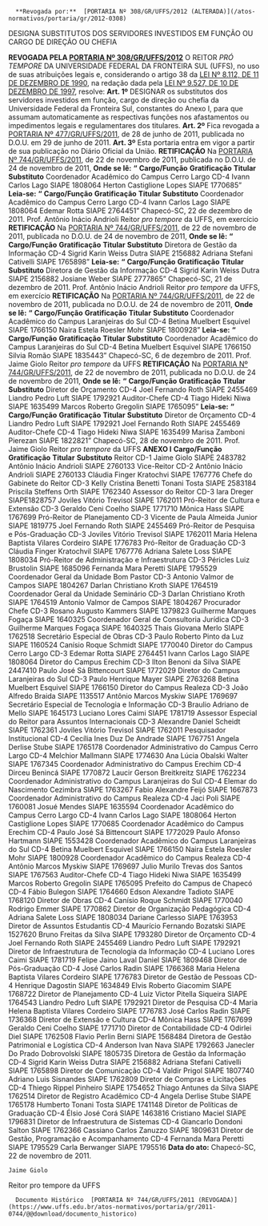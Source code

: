       **Revogada por:**  [PORTARIA Nº 308/GR/UFFS/2012 (ALTERADA)](/atos-normativos/portaria/gr/2012-0308) 

   DESIGNA SUBSTITUTOS DOS SERVIDORES INVESTIDOS EM FUNÇÃO OU CARGO DE DIREÇÃO OU CHEFIA  

 **REVOGADA PELA [PORTARIA Nº 308/GR/UFFS/2012](https://www.uffs.edu.br/atos-normativos/portaria/gr/2012-0308)** O REITOR *PRÓ TEMPORE*  DA UNIVERSIDADE FEDERAL DA FRONTEIRA SUL (UFFS), no uso de suas atribuições legais e, considerando o artigo 38 da [LEI Nº 8.112, DE 11 DE DEZEMBRO DE 1990](http://www.planalto.gov.br/ccivil_03/LEIS/L8112cons.htm), na redação dada pela [LEI Nº 9.527, DE 10 DE DEZEMBRO DE 1997](http://www.planalto.gov.br/ccivil_03/LEIS/L9527.htm), resolve:   **Art. 1º**  DESIGNAR os substitutos dos servidores investidos em função, cargo de direção ou chefia da Universidade Federal da Fronteira Sul, constantes do Anexo I, para que assumam automaticamente as respectivas funções nos afastamentos ou impedimentos legais e regulamentares dos titulares.   **Art. 2º**  Fica revogada a [PORTARIA Nº 477/GR/UFFS/2011](https://www.uffs.edu.br/atos-normativos/portaria/gr/2011-0477), de 28 de junho de 2011, publicada no D.O.U. em 29 de junho de 2011.   **Art. 3º**  Esta portaria entra em vigor a partir de sua publicação no Diário Oficial da União.   **RETIFICAÇÃO**   Na [PORTARIA Nº 744/GR/UFFS/2011](https://www.uffs.edu.br/atos-normativos/portaria/gr/2011-0744), de 22 de novembro de 2011, publicada no D.O.U. de 24 de novembro de 2011,   **Onde se lê:** **“**     **Cargo/Função**   **Gratificação**    **Titular**    **Substituto**      Coordenador Acadêmico do Campus Cerro Largo   CD-4   Ivann Carlos Lago SIAPE 1808064   Herton Castiglione Lopes SIAPE 1770685”       **Leia-se:** **“**     **Cargo/Função**   **Gratificação**    **Titular**    **Substituto**      Coordenador Acadêmico do Campus Cerro Largo   CD-4   Ivann Carlos Lago SIAPE 1808064   Edemar Rotta SIAPE 2764451”         Chapecó-SC, 22 de dezembro de 2011.   Prof. Antônio Inácio Andrioli Reitor *pro tempore*  da UFFS, em exercício   **RETIFICAÇÃO**   Na [PORTARIA Nº 744/GR/UFFS/2011](https://www.uffs.edu.br/atos-normativos/portaria/gr/2011-0744), de 22 de novembro de 2011, publicada no D.O.U. de 24 de novembro de 2011,   **Onde se lê:** **“**     **Cargo/Função**   **Gratificação**    **Titular**    **Substituto**      Diretora de Gestão da Informação   CD-4   Sigrid Karin Weiss Dutra SIAPE 2156882   Adriana Stefani Cativelli SIAPE 1765898”       **Leia-se:** **“**     **Cargo/Função**   **Gratificação**    **Titular**    **Substituto**      Diretora de Gestão da Informação   CD-4   Sigrid Karin Weiss Dutra SIAPE 2156882   Josiane Weber SIAPE 2777865”         Chapecó-SC, 21 de dezembro de 2011.   Prof. Antônio Inácio Andrioli Reitor *pro tempore*  da UFFS, em exercício  **RETIFICAÇÃO**  Na [PORTARIA Nº 744/GR/UFFS/2011](https://www.uffs.edu.br/atos-normativos/portaria/gr/2011-0744), de 22 de novembro de 2011, publicada no D.O.U. de 24 de novembro de 2011,   **Onde se lê:** **“**     **Cargo/Função**   **Gratificação**    **Titular**    **Substituto**      Coordenador Acadêmico do Campus Laranjeiras do Sul   CD-4   Betina Muelbert Esquivel SIAPE 1766150   Naira Estela Roesler Mohr SIAPE 1800928”       **Leia-se:** **“**     **Cargo/Função**   **Gratificação**    **Titular**    **Substituto**      Coordenador Acadêmico do Campus Laranjeiras do Sul   CD-4   Betina Muelbert Esquivel SIAPE 1766150   Silvia Romão SIAPE 1835443”         Chapecó-SC, 6 de dezembro de 2011.   Prof. Jaime Giolo Reitor *pro tempore*  da UFFS  **RETIFICAÇÃO**  Na [PORTARIA Nº 744/GR/UFFS/2011](https://www.uffs.edu.br/atos-normativos/portaria/gr/2011-0744), de 22 de novembro de 2011, publicada no D.O.U. de 24 de novembro de 2011,   **Onde se lê:** **“**     **Cargo/Função**   **Gratificação**    **Titular**    **Substituto**      Diretor de Orçamento   CD-4   Joel Fernando Roth SIAPE 2455469   Liandro Pedro Luft SIAPE 1792921     Auditor-Chefe   CD-4   Tiago Hideki Niwa SIAPE 1635499   Marcos Roberto Gregolin SIAPE 1765095”       **Leia-se:** **“**     **Cargo/Função**   **Gratificação**    **Titular**    **Substituto**      Diretor de Orçamento   CD-4   Liandro Pedro Luft SIAPE 1792921   Joel Fernando Roth SIAPE 2455469     Auditor-Chefe   CD-4   Tiago Hideki Niwa SIAPE 1635499   Marisa Zamboni Pierezan SIAPE 1822821”         Chapecó-SC, 28 de novembro de 2011.   Prof. Jaime Giolo Reitor *pro tempore*  da UFFS **ANEXO I**        **Cargo/Função**   **Gratificação**    **Titular**    **Substituto**      Reitor   CD-1   Jaime Giolo SIAPE 2483782   Antônio Inácio Andrioli SIAPE 2760133     Vice-Reitor   CD-2   Antônio Inácio Andrioli SIAPE 2760133   Cláudia Finger Kratochvi SIAPE 1767776     Chefe do Gabinete do Reitor   CD-3   Kelly Cristina Benetti Tonani Tosta SIAPE 2583184   Priscila Steffens Orth SIAPE 1762340     Assessor do Reitor   CD-3   Iara Dreger SIAPE1828757   Joviles Vitório Trevisol SIAPE 1762011     Pró-Reitor de Cultura e Extensão   CD-3   Geraldo Ceni Coelho SIAPE 1771710   Mônica Hass SIAPE 1767699     Pró-Reitor de Planejamento   CD-3   Vicente de Paula Almeida Junior SIAPE 1819775   Joel Fernando Roth SIAPE 2455469     Pró-Reitor de Pesquisa e Pós-Graduação   CD-3   Joviles Vitório Trevisol SIAPE 1762011   Maria Helena Baptista Vilares Cordeiro SIAPE 1776783     Pró-Reitor de Graduação   CD-3   Cláudia Finger Kratochvil SIAPE 1767776   Adriana Salete Loss SIAPE 1808034     Pró-Reitor de Administração e Infraestrutura   CD-3   Péricles Luiz Brustolin SIAPE 1685096   Fernanda Mara Peretti SIAPE 1795529     Coordenador Geral da Unidade Bom Pastor   CD-3   Antonio Valmor de Campos SIAPE 1804267   Darlan Christiano Kroth SIAPE 1764519     Coordenador Geral da Unidade Seminário   CD-3   Darlan Christiano Kroth SIAPE 1764519   Antonio Valmor de Campos SIAPE 1804267     Procurador Chefe   CD-3   Rosano Augusto Kammers SIAPE 1379823   Guilherme Marques Fogaça SIAPE 1640325     Coordenador Geral de Consultoria Jurídica   CD-3   Guilherme Marques Fogaça SIAPE 1640325   Thais Giovana Merlo SIAPE 1762518     Secretário Especial de Obras   CD-3   Paulo Roberto Pinto da Luz SIAPE 1160524   Canísio Roque Schmidt SIAPE 1770040     Diretor do Campus Cerro Largo   CD-3   Edemar Rotta SIAPE 2764451   Ivann Carlos Lago SIAPE 1808064     Diretor do Campus Erechim   CD-3   Ilton Benoni da Silva SIAPE 2447410   Paulo José Sá Bittencourt SIAPE 1772029     Diretor do Campus Laranjeiras do Sul   CD-3   Paulo Henrique Mayer SIAPE 2763268   Betina Muelbert Esquivel SIAPE 1766150     Diretor do Campus Realeza   CD-3   João Alfredo Braida SIAPE 1135517   Antônio Marcos Myskiw SIAPE 1769697     Secretário Especial de Tecnologia e Informação   CD-3   Braulio Adriano de Mello SIAPE 1645173   Luciano Lores Caimi SIAPE 1781719     Assessor Especial do Reitor para Assuntos Internacionais   CD-3   Alexandre Daniel Scheidt SIAPE 1762361   Joviles Vitório Trevisol SIAPE 1762011     Pesquisador Institucional   CD-4   Cecília Ines Duz De Andrade SIAPE 1767751   Angela Derlise Stube SIAPE 1765178     Coordenador Administrativo do Campus Cerro Largo   CD-4   Melchior Mallmann SIAPE 1774630   Ana Lúcia Obalski Walter SIAPE 1767345     Coordenador Administrativo do Campus Erechim   CD-4   Dirceu Benincá SIAPE 1770872   Laucir Gerson Breitkreitz SIAPE 1762234     Coordenador Administrativo do Campus Laranjeiras do Sul   CD-4   Elemar do Nascimento Cezimbra SIAPE 1763267   Fabio Alexandre Feijó SIAPE 1667873     Coordenador Administrativo do Campus Realeza   CD-4   Jaci Poli SIAPE 1760081   Josué Mendes SIAPE 1635594     Coordenador Acadêmico do Campus Cerro Largo   CD-4   Ivann Carlos Lago SIAPE 1808064   Herton Castiglione Lopes SIAPE 1770685     Coordenador Acadêmico do Campus Erechim   CD-4   Paulo José Sá Bittencourt SIAPE 1772029   Paulo Afonso Hartmann SIAPE 1553428     Coordenador Acadêmico do Campus Laranjeiras do Sul   CD-4   Betina Muelbert Esquivel SIAPE 1766150   Naira Estela Roesler Mohr SIAPE 1800928     Coordenador Acadêmico do Campus Realeza   CD-4   Antônio Marcos Myskiw SIAPE 1769697   Julio Murilo Trevas dos Santos SIAPE 1767563     Auditor-Chefe   CD-4   Tiago Hideki Niwa SIAPE 1635499   Marcos Roberto Gregolin SIAPE 1765095     Prefeito do Campus de Chapecó   CD-4   Fábio Bulegon SIAPE 1764660   Edson Alexandre Tadioto SIAPE 1768120     Diretor de Obras   CD-4   Canísio Roque Schmidt SIAPE 1770040   Rodrigo Emmer SIAPE 1770862     Diretor de Organização Pedagógica   CD-4   Adriana Salete Loss SIAPE 1808034   Dariane Carlesso SIAPE 1763953     Diretor de Assuntos Estudantis   CD-4   Maurício Fernando Bozatski SIAPE 1527620   Bruno Freitas da Silva SIAPE 1793280     Diretor de Orçamento   CD-4   Joel Fernando Roth SIAPE 2455469   Liandro Pedro Luft SIAPE 1792921     Diretor de Infraestrutura de Tecnologia da Informação   CD-4   Luciano Lores Caimi SIAPE 1781719   Felipe Jaino Laval Daniel SIAPE 1809468     Diretor de Pós-Graduação   CD-4   José Carlos Radin SIAPE 1766368   Maria Helena Baptista Vilares Cordeiro SIAPE 1776783     Diretor de Gestão de Pessoas   CD-4   Henrique Dagostin SIAPE 1634849   Elvis Roberto Giacomim SIAPE 1768722     Diretor de Planejamento   CD-4   Luiz Victor Pitella Siqueira SIAPE 1764543   Liandro Pedro Luft SIAPE 1792921     Diretor de Pesquisa   CD-4   Maria Helena Baptista Vilares Cordeiro SIAPE 1776783   José Carlos Radin SIAPE 1736368     Diretor de Extensão e Cultura   CD-4   Mônica Hass SIAPE 1767699   Geraldo Ceni Coelho SIAPE 1771710     Diretor de Contabilidade   CD-4   Odirlei Diel SIAPE 1762508   Flavio Perlin Berni SIAPE 1568484     Diretora de Gestão Patrimonial e Logística   CD-4   Anderson Ivan Nava SIAPE 1792663   Janecler Do Prado Dobrovolski SIAPE 1805735     Diretora de Gestão da Informação   CD-4   Sigrid Karin Weiss Dutra SIAPE 2156882   Adriana Stefani Cativelli SIAPE 1765898     Diretor de Comunicação   CD-4   Valdir Prigol SIAPE 1807740   Adriano Luis Sisnandes SIAPE 1762809     Diretor de Compras e Licitações   CD-4   Thiego Rippel Pinheiro SIAPE 1754652   Thiago Antunes da Silva SIAPE 1762514     Diretor de Registro Acadêmico   CD-4   Angela Derlise Stube SIAPE 1765178   Humberto Tonani Tosta SIAPE 1741148     Diretor de Políticas de Graduação   CD-4   Élsio José Corá SIAPE 1463816   Cristiano Maciel SIAPE 1796831     Diretor de Infraestrutura de Sistemas   CD-4   Giancarlo Dondoni Salton SIAPE 1762366   Cassiano Carlos Zanuzzo SIAPE 1809631     Diretor de Gestão, Programação e Acompanhamento   CD-4   Fernanda Mara Peretti SIAPE 1795529   Carla Berwanger SIAPE 1795516            **Data do ato:** Chapecó-SC, 22 de novembro de 2011.   
 

    Jaime Giolo   
 Reitor pro tempore da UFFS 

      Documento Histórico  [PORTARIA Nº 744/GR/UFFS/2011 (REVOGADA)](https://www.uffs.edu.br/atos-normativos/portaria/gr/2011-0744/@@download/documento_historico)     
      